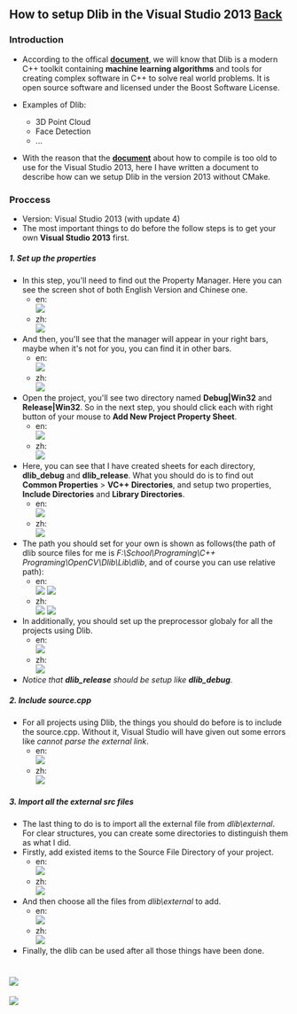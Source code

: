## How to setup Dlib in the Visual Studio 2013 [Back](./qa.md)

### Introduction

- According to the offical [**document**](http://dlib.net/), we will know that Dlib is a modern C++ toolkit containing **machine learning algorithms** and tools for creating complex software in C++ to solve real world problems. It is open source software and licensed under the Boost Software License.
- Examples of Dlib:
	- 3D Point Cloud
	- Face Detection
	- ...

- With the reason that the [**document**](http://dlib.net/compile.html) about how to compile is too old to use for the Visual Studio 2013, here I have written a document to describe how can we setup Dlib in the version 2013 without CMake.

### Proccess

- Version: Visual Studio 2013 (with update 4)
- The most important things to do before the follow steps is to get your own **Visual Studio 2013** first.

##### 1. Set up the properties

- In this step, you'll need to find out the Property Manager. Here you can see the screen shot of both English Version and Chinese one.
	- en: <br /> <img src="./dlib_2.png">
	- zh: <br /> <img src="./dlib_1.png">
- And then, you'll see that the manager will appear in your right bars, maybe when it's not for you, you can find it in other bars.
	- en: <br /> <img src="./dlib_4.png">
	- zh: <br /> <img src="./dlib_3.png">
- Open the project, you'll see two directory named **Debug|Win32** and **Release|Win32**. So in the next step, you should click each with right button of your mouse to **Add New Project Property Sheet**.
	- en: <br /> <img src="./dlib_6.png">
	- zh: <br /> <img src="./dlib_5.png">
- Here, you can see that I have created sheets for each directory, **dlib_debug** and **dlib_release**. What you should do is to find out **Common Properties** > **VC++ Directories**, and setup two properties, **Include Directories** and **Library Directories**.
	- en: <br /> <img src="./dlib_8.png">
	- zh: <br /> <img src="./dlib_7.png">
- The path you should set for your own is shown as follows(the path of dlib source files for me is *F:\School\Programing\C++ Programing\OpenCV\Dlib\Lib\dlib*, and of course you can use relative path):
	- en: <br /> <img src="./dlib_10.png"> <img src="./dlib_12.png">
	- zh: <br /> <img src="./dlib_9.png"> <img src="./dlib_11.png">
- In additionally, you should set up the preprocessor globaly for all the projects using Dlib.
	- en: <br /> <img src="./dlib_14.png">
	- zh: <br /> <img src="./dlib_13.png">
- *Notice that **dlib_release** should be setup like **dlib_debug**.*

##### 2. Include source.cpp

- For all projects using Dlib, the things you should do before is to include the source.cpp. Without it, Visual Studio will have given out some errors like *cannot parse the external link*.
	- en: <br /> <img src="./dlib_16.png">
	- zh: <br /> <img src="./dlib_15.png">

##### 3. Import all the external src files

- The last thing to do is to import all the external file from *dlib\external*. For clear structures, you can create some directories to distinguish them as what I did.
- Firstly, add existed items to the Source File Directory of your project.
	- en: <br /> <img src="./dlib_18.png">
	- zh: <br /> <img src="./dlib_17.png">
- And then choose all the files from *dlib\external* to add.
	- en: <br /> <img src="./dlib_20.png">
	- zh: <br /> <img src="./dlib_19.png">
- Finally, the dlib can be used after all those things have been done.

<a href="#" style="left:200px;"><img src="./../pic/gotop.png"></a>
=====
<a href="http://aleen42.github.io/" target="_blank" ><img src="./../pic/tail.gif"></a>
